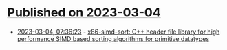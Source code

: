 # [Published on 2023-03-04](index.md)

* [2023-03-04, 07:36:23](https://lobste.rs/s/6y0xqj/x86_simd_sort_c_header_file_library_for) - [x86-simd-sort: C++ header file library for high performance SIMD based sorting algorithms for primitive datatypes](https://github.com/intel/x86-simd-sort)
